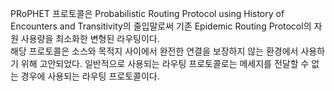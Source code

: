  PRoPHET 프로토콜은 Probabilistic Routing Protocol using History of Encounters and Transitivity의 줄입말로써 기존 Epidemic Routing Protocol의 자원 사용량을 최소화한 변형된 라우팅이다.
<br>해당 프로토콜은 소스와 목적지 사이에서 완전한 연결을 보장하지 않는 환경에서 사용하기 위해 고안되었다. 일반적으로 사용되는 라우팅 프로토콜로는 메세지를 전달할 수 없는 경우에 사용되는 라우팅 프로토콜이다.
